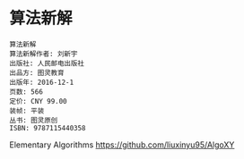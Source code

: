 # 算法新解
    算法新解        
    算法新解作者: 刘新宇        
    出版社: 人民邮电出版社      
    出品方: 图灵教育        
    出版年: 2016-12-1       
    页数: 566
    定价: CNY 99.00
    装帧: 平装
    丛书: 图灵原创
    ISBN: 9787115440358

Elementary Algorithms https://github.com/liuxinyu95/AlgoXY 
